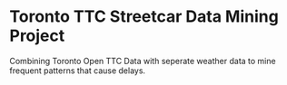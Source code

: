 # Toronto TTC Streetcar Data Mining Project
Combining Toronto Open TTC Data with seperate weather data to mine frequent patterns that cause delays.


